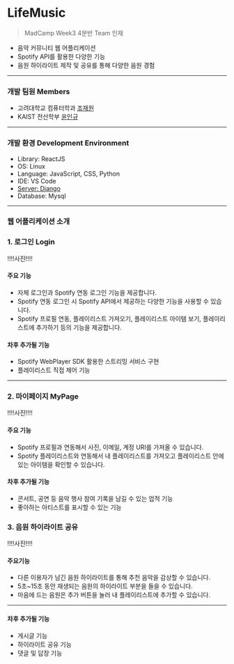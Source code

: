 # LifeMusic

>MadCamp Week3 4분반 Team 인재

* 음악 커뮤니티 웹 어플리케이션
* Spotify API를 활용한 다양한 기능
* 음원 하이라이트 제작 및 공유를 통해 다양한 음원 경험

***
### 개발 팀원 Members
* 고려대학교 컴퓨터학과 [조재원](https://github.com/chojaework)
* KAIST 전산학부 [윤인규](https://github.com/djindog)
***

### 개발 환경 Development Environment
* Library: ReactJS
* OS: Linux
* Language: JavaScript, CSS, Python
* IDE: VS Code
* [Server: Django](https://github.com/MadCamp-Week3/BackEnd)
* Database: Mysql
***

### 웹 어플리케이션 소개
### 1. 로그인 Login

!!!!사진!!!!


#### 주요 기능
* 자체 로그인과 Spotify 연동 로그인 기능을 제공합니다.
* Spotify 연동 로그인 시 Spotify API에서 제공하는 다양한 기능을 사용할 수 있습니다.
* Spotify 프로필 연동, 플레이리스트 가져오기, 플레이리스트 아이템 보기, 플레이리스트에 추가하기 등의 기능을 제공합니다.

#### 차후 추가될 기능
* Spotify WebPlayer SDK 활용한 스트리밍 서비스 구현
* 플레이리스트 직접 제어 기능
***

### 2. 마이페이지 MyPage
!!!!사진!!!!

#### 주요 기능
* Spotify 프로필과 연동해서 사진, 이메일, 계정 URI를 가져올 수 있습니다.
* Spotify 플레이리스트와 연동해서 내 플레이리스트를 가져오고 플레이리스트 안에 있는 아이템을 확인할 수 있습니다.
#### 차후 추가될 기능
* 콘서트, 공연 등 음악 행사 참여 기록을 남길 수 있는 업적 기능
* 좋아하는 아티스트를 표시할 수 있는 기능

### 3. 음원 하이라이트 공유

!!!!사진!!!!

#### 주요기능
* 다른 이용자가 남긴 음원 하이라이트를 통해 추천 음악을 감상할 수 있습니다.
* 5초~15초 동안 재생되는 음원의 하이라이트 부분을 들을 수 있습니다.
* 마음에 드는 음원은 추가 버튼을 눌러 내 플레이리스트에 추가할 수 있습니다.
***
#### 차후 추가될 기능
* 게시글 기능
* 하이라이트 공유 기능
* 댓글 및 답장 기능
